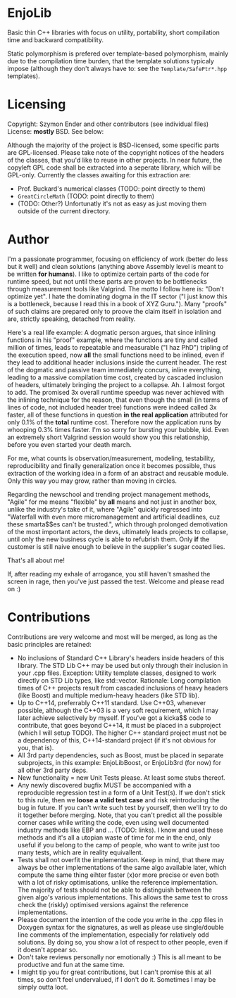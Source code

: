# EnjoLib
Basic thin C++ libraries with focus on utility, portability, short compilation time and backward compatibility.

Static polymorphism is prefered over template-based polymorphism, mainly due to the compilation time burden, that the template solutions typicaly impose (although they don't always have to: see the `Template/SafePtr*.hpp` templates).

# Licensing
Copyright: Szymon Ender and other contributors (see individual files)
License: **mostly** BSD. See below:

Although the majority of the project is BSD-licensed, some specific parts are GPL-licensed. Please take note of the copyright notices of the headers of the classes, that you'd like to reuse in other projects. In near future, the copyleft GPL code shall be extracted into a seperate library, which will be GPL-only. Currently the classes awaiting for this extraction are:
- Prof. Buckard's numerical classes (TODO: point directly to them)
- `GreatCircleMath` (TODO: point directly to them)
- (TODO: Other?)
Unfortunatly it's not as easy as just moving them outside of the current directory.

# Author
I'm a passionate programmer, focusing on efficiency of work (better do less but it well) and clean solutions (anything above Assembly level is meant to be written **for humans**). I like to optimize certain parts of the code for runtime speed, but not until these parts are proven to be bottlenecks through measurement tools like Valgrind. The motto I follow here is: "Don't optimize yet". I hate the dominating dogma in the IT sector ("I just know this is a bottleneck, because I read this in a book of XYZ Guru."). Many "proofs" of such claims are prepared only to proove the claim itself in isolation and are, strictly speaking, detached from reality. 

Here's a real life example: A dogmatic person argues, that since inlining functions in his "proof" example, where the functions are tiny and called million of times, leads to repeatable and measurable ("I haz PhD") tripling of the execution speed, now **all** the small functions need to be inlined, even if they lead to additional header inclusions inside the current header. The rest of the dogmatic and passive team immediately concurs, inline everything, leading to a massive compilation time cost, created by cascaded inclusion of headers, ultimately bringing the project to a collapse. Ah. I almost forgot to add. The promised 3x overall runtime speedup was never achieved with the inlining technique for the reason, that even though the small (in terms of lines of code, not included header tree) functions were indeed called 3x faster, all of these functions in question **in the real application** attributed for only 0.1% of the **total** runtime cost. Therefore now the application runs by whooping 0.3% times faster. I'm so sorry for bursting your bubble, kid. Even an extremely short Valgrind session would show you this relationship, before you even started your death march.

For me, what counts is observation/measurement, modeling, testability, reproducibility and finally generalization once it becomes possible, thus extraction of the working idea in a form of an abstract and reusable module. Only this way you may grow, rather than moving in circles.

Regarding the newschool and trending project management methods, "Agile" for me means "flexible" by **all** means and not just in another box, unlike the industry's take of it, where "Agile" quickly regressed into "Waterfall with even more micromanagement and artificial deadlines, cuz these smarta$$es can't be trusted.", which through prolonged demotivation of the most important actors, the devs, ultimately leads projects to collapse, until only the new business cycle is able to refubrish them. Only **if** the customer is still naive enough to believe in the supplier's sugar coated lies.

That's all about me! 

If, after reading my exhale of arrogance, you still haven't smashed the screen in rage, then you've just passed the test. Welcome and please read on :)

# Contributions
Contributions are very welcome and most will be merged, as long as the basic principles are retained:
- No inclusions of Standard C++ Library's headers inside headers of this library. The STD Lib C++ may be used but only through their inclusion in your .cpp files. Exception: Utility template classes, designed to work directly on STD Lib types, like std::vector. Rationale: Long compilation times of C++ projects result from cascaded inclusions of heavy headers (like Boost) and multiple medium-heavy headers (like STD lib).
- Up to C++14, preferrably C++11 standard. Use C++03, whenever possible, although the C++03 is a very soft requirement, which I may later achieve selectively by myself. If you've got a kicka$$ code to contribute, that goes beyond C++14, it must be placed in a subproject (which I will setup TODO). The higher C++ standard project must not be a dependency of this, C++14-standard project (if it's not obvious for you, that is).
- All 3rd party dependencies, such as Boost, must be placed in separate subprojects, in this example: EnjoLibBoost, or EnjoLib3rd (for now) for all other 3rd party deps. 
- New functionality = new Unit Tests please. At least some stubs thereof.
- Any newly discovered bugfix MUST be accompanied with a reproducible regression test in a form of a Unit Test(s). If we don't stick to this rule, then we **loose a valid test case** and risk reintroducing the bug in future. If you can't write such test by yourself, then we'll try to do it together before merging. Note, that you can't predict all the possible corner cases while writing the code, even using well documented industry methods like EBP and ... (TODO: links). I know and used these methods and it's all a utopian waste of time for me in the end, only useful if you belong to the camp of people, who want to write just too many tests, which are in reality equivallent. 
- Tests shall not overfit the implementation. Keep in mind, that there may always be other implementations of the same algo available later, which compute the same thing eihter faster (x)or more precise or even both with a lot of risky optimisations, unlike the reference implementation. The majority of tests should not be able to distinguish between the given algo's various implementations. This allows the same test to cross check the (riskly) optimised versions against the reference implementations.
- Please document the intention of the code you write in the .cpp files in Doxygen syntax for the signatures, as well as please use single/double line comments of the implementation, especially for relatively odd solutions. By doing so, you show a lot of respect to other people, even if it doesn't appear so.
- Don't take reviews personally nor emotionally :) This is all meant to be productive and fun at the same time. 
- I might tip you for great contributions, but I can't promise this at all times, so don't feel undervalued, if I don't do it. Sometimes I may be simply outta loot.

